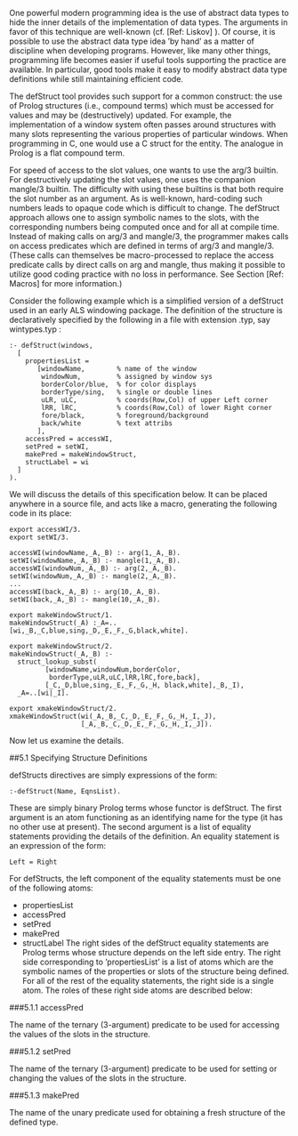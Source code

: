 One powerful modern programming idea is the use of abstract data types to hide the
inner details of the implementation of data types. The arguments in favor of this
technique are well-known (cf. [Ref: Liskov] ). Of course, it is possible to use the
abstract data type idea ’by hand’ as a matter of discipline when developing programs. However, like many other things, programming life becomes easier if useful tools supporting the practice are available. In particular, good tools make it easy to modify abstract data type definitions while still maintaining efficient code.

The defStruct tool provides such support for a common construct: the use of Prolog
structures (i.e., compound terms) which must be accessed for values and may be
(destructively) updated. For example, the implementation of a window system often
passes around structures with many slots representing the various properties of particular windows. When programming in C, one would use a C struct for the entity. The analogue in Prolog is a flat compound term.

For speed of access to the slot values, one wants to use the arg/3 builtin. For destructively updating the slot values, one uses the companion mangle/3 builtin. The difficulty with using these builtins is that both require the slot number as an argument.
As is well-known, hard-coding such numbers leads to opaque code which is difficult to change. The defStruct approach allows one to assign symbolic names to the
slots, with the corresponding numbers being computed once and for all at compile
time. Instead of making calls on arg/3 and mangle/3, the programmer makes calls
on access predicates which are defined in terms of arg/3 and mangle/3. (These calls
can themselves be macro-processed to replace the access predicate calls by direct
calls on arg and mangle, thus making it possible to utilize good coding practice with
no loss in performance. See Section [Ref: Macros] for more information.)

Consider the following example which is a simplified version of a defStruct used in
an early ALS windowing package. The definition of the structure is declaratively
specified by the following in a file with extension .typ, say wintypes.typ :
````
:- defStruct(windows,
  [
    propertiesList =
       [windowName,        % name of the window
        windowNum,         % assigned by window sys
        borderColor/blue,  % for color displays
        borderType/sing,   % single or double lines
        uLR, uLC,          % coords(Row,Col) of upper Left corner
        lRR, lRC,          % coords(Row,Col) of lower Right corner
        fore/black,        % foreground/background
        back/white         % text attribs
       ],
    accessPred = accessWI,
    setPred = setWI,
    makePred = makeWindowStruct,
    structLabel = wi
  ]
).
````
We will discuss the details of this specification below. It can be placed anywhere in
a source file, and acts like a macro, generating the following code in its place:
````
export accessWI/3.
export setWI/3.

accessWI(windowName,_A,_B) :- arg(1,_A,_B).
setWI(windowName,_A,_B) :- mangle(1,_A,_B).
accessWI(windowNum,_A,_B) :- arg(2,_A,_B).
setWI(windowNum,_A,_B) :- mangle(2,_A,_B).
...
accessWI(back,_A,_B) :- arg(10,_A,_B).
setWI(back,_A,_B) :- mangle(10,_A,_B).

export makeWindowStruct/1.
makeWindowStruct(_A) :_A=..[wi,_B,_C,blue,sing,_D,_E,_F,_G,black,white].

export makeWindowStruct/2.
makeWindowStruct(_A,_B) :-
  struct_lookup_subst(
         [windowName,windowNum,borderColor,
          borderType,uLR,uLC,lRR,lRC,fore,back],
         [_C,_D,blue,sing,_E,_F,_G,_H, black,white],_B,_I),
  _A=..[wi|_I].

export xmakeWindowStruct/2.
xmakeWindowStruct(wi(_A,_B,_C,_D,_E,_F,_G,_H,_I,_J),
                  [_A,_B,_C,_D,_E,_F,_G,_H,_I,_J]).
````
Now let us examine the details.

##5.1 Specifying Structure Definitions

defStructs directives are simply expressions of the form:

    :-defStruct(Name, EqnsList).

These are simply binary Prolog terms whose functor is defStruct. The first argument is an atom functioning as an identifying name for the type (it has no other
use at present). The second argument is a list of equality statements providing the
details of the definition. An equality statement is an expression of the form:

    Left = Right

For defStructs, the left component of the equality statements must be one of the following atoms:
* propertiesList
* accessPred
* setPred
* makePred
* structLabel
The right sides of the defStruct equality statements are Prolog terms whose structure depends on the left side entry. The right side corresponding to ’propertiesList’
is a list of atoms which are the symbolic names of the properties or slots of the structure being defined. For all of the rest of the equality statements, the right side is
a single atom. The roles of these right side atoms are described below:

###5.1.1 accessPred

The name of the ternary (3-argument) predicate to be used for accessing the values
of the slots in the structure.

###5.1.2 setPred

The name of the ternary (3-argument) predicate to be used for setting or changing
the values of the slots in the structure.

###5.1.3 makePred

The name of the unary predicate used for obtaining a fresh structure of the defined
type.